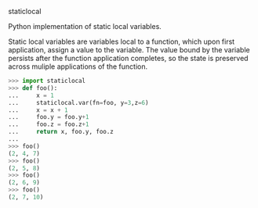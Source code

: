 staticlocal

Python implementation of static local variables.

Static local variables are variables local to a function, which upon
first application, assign a value to the variable.  The value bound
by the variable persists after the function application completes,
so the state is preserved across muliple applications of the function.


```python
>>> import staticlocal
>>> def foo():
...     x = 1
...     staticlocal.var(fn=foo, y=3,z=6)
...     x = x + 1
...     foo.y = foo.y+1
...     foo.z = foo.z+1
...     return x, foo.y, foo.z
...
>>> foo()
(2, 4, 7)
>>> foo()
(2, 5, 8)
>>> foo()
(2, 6, 9)
>>> foo()
(2, 7, 10)
```
